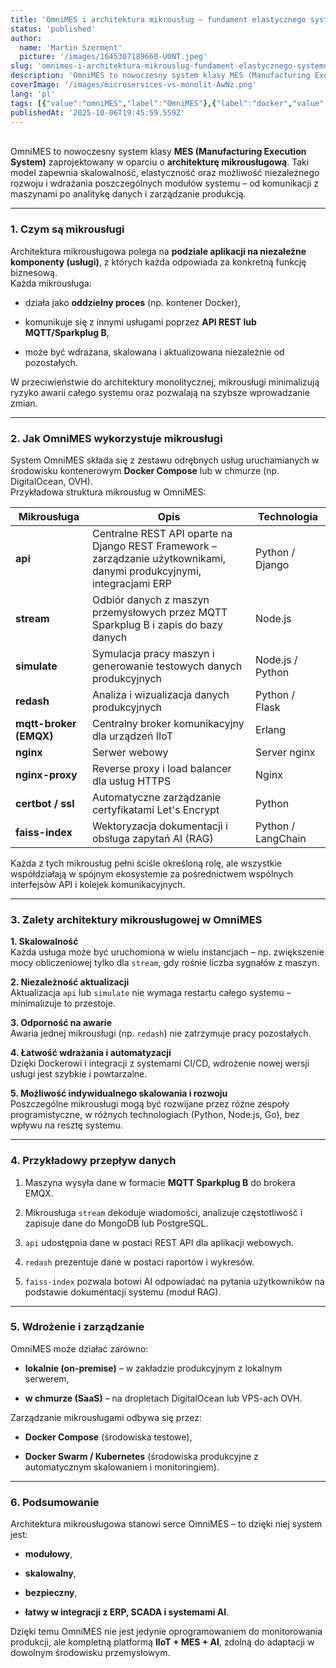 ```yaml
---
title: 'OmniMES i architektura mikrousług – fundament elastycznego systemu klasy MES'
status: 'published'
author:
  name: 'Martin Szerment'
  picture: '/images/1645307189660-U0NT.jpeg'
slug: 'omnimes-i-architektura-mikrouslug-fundament-elastycznego-systemu-klasy-mes'
description: 'OmniMES to nowoczesny system klasy MES (Manufacturing Execution System) zaprojektowany w oparciu o architekturę mikrousługową. Taki model zapewnia skalowalność, elastyczność oraz możliwość niezależnego rozwoju i wdrażania poszczególnych modułów systemu – od komunikacji z maszynami po analitykę danych i zarządzanie produkcją.'
coverImage: '/images/microservices-vs-monolit-AwNz.png'
lang: 'pl'
tags: [{"value":"omniMES","label":"OmniMES"},{"label":"docker","value":"docker"},{"label":"Micro Services","value":"microServices"}]
publishedAt: '2025-10-06T19:45:59.559Z'
---
```


\
OmniMES to nowoczesny system klasy **MES (Manufacturing Execution System)** zaprojektowany w oparciu o **architekturę mikrousługową**. Taki model zapewnia skalowalność, elastyczność oraz możliwość niezależnego rozwoju i wdrażania poszczególnych modułów systemu – od komunikacji z maszynami po analitykę danych i zarządzanie produkcją.

---

### 1. Czym są mikrousługi

Architektura mikrousługowa polega na **podziale aplikacji na niezależne komponenty (usługi)**, z których każda odpowiada za konkretną funkcję biznesową.\
Każda mikrousługa:

- działa jako **oddzielny proces** (np. kontener Docker),

- komunikuje się z innymi usługami poprzez **API REST lub MQTT/Sparkplug B**,

- może być wdrażana, skalowana i aktualizowana niezależnie od pozostałych.

W przeciwieństwie do architektury monolitycznej, mikrousługi minimalizują ryzyko awarii całego systemu oraz pozwalają na szybsze wprowadzanie zmian.

---

### 2. Jak OmniMES wykorzystuje mikrousługi

System OmniMES składa się z zestawu odrębnych usług uruchamianych w środowisku kontenerowym **Docker Compose** lub w chmurze (np. DigitalOcean, OVH).\
Przykładowa struktura mikrousług w OmniMES:

| Mikrousługa | Opis | Technologia |
| --- | --- | --- |
| **api** | Centralne REST API oparte na Django REST Framework – zarządzanie użytkownikami, danymi produkcyjnymi, integracjami ERP | Python / Django |
| **stream** | Odbiór danych z maszyn przemysłowych przez MQTT Sparkplug B i zapis do bazy danych | Node.js |
| **simulate** | Symulacja pracy maszyn i generowanie testowych danych produkcyjnych | Node.js / Python |
| **redash** | Analiza i wizualizacja danych produkcyjnych | Python / Flask |
| **mqtt-broker (EMQX)** | Centralny broker komunikacyjny dla urządzeń IIoT | Erlang |
| **nginx** | Serwer webowy  | Server nginx |
| **nginx-proxy** | Reverse proxy i load balancer dla usług HTTPS | Nginx |
| **certbot / ssl** | Automatyczne zarządzanie certyfikatami Let's Encrypt | Python |
| **faiss-index** | Wektoryzacja dokumentacji i obsługa zapytań AI (RAG) | Python / LangChain |

Każda z tych mikrousług pełni ściśle określoną rolę, ale wszystkie współdziałają w spójnym ekosystemie za pośrednictwem wspólnych interfejsów API i kolejek komunikacyjnych.

---

### 3. Zalety architektury mikrousługowej w OmniMES

**1. Skalowalność**\
Każda usługa może być uruchomiona w wielu instancjach – np. zwiększenie mocy obliczeniowej tylko dla `stream`, gdy rośnie liczba sygnałów z maszyn.

**2. Niezależność aktualizacji**\
Aktualizacja `api` lub `simulate` nie wymaga restartu całego systemu – minimalizuje to przestoje.

**3. Odporność na awarie**\
Awaria jednej mikrousługi (np. `redash`) nie zatrzymuje pracy pozostałych.

**4. Łatwość wdrażania i automatyzacji**\
Dzięki Dockerowi i integracji z systemami CI/CD, wdrożenie nowej wersji usługi jest szybkie i powtarzalne.

**5. Możliwość indywidualnego skalowania i rozwoju**\
Poszczególne mikrousługi mogą być rozwijane przez różne zespoły programistyczne, w różnych technologiach (Python, Node.js, Go), bez wpływu na resztę systemu.

---

### 4. Przykładowy przepływ danych

1. Maszyna wysyła dane w formacie **MQTT Sparkplug B** do brokera EMQX.

2. Mikrousługa `stream` dekoduje wiadomości, analizuje częstotliwość i zapisuje dane do MongoDB lub PostgreSQL.

3. `api` udostępnia dane w postaci REST API dla aplikacji webowych.

4. `redash`  prezentuje dane w postaci raportów i wykresów.

5. `faiss-index` pozwala botowi AI odpowiadać na pytania użytkowników na podstawie dokumentacji systemu (moduł RAG).

---

### 5. Wdrożenie i zarządzanie

OmniMES może działać zarówno:

- **lokalnie (on-premise)** – w zakładzie produkcyjnym z lokalnym serwerem,

- **w chmurze (SaaS)** – na dropletach DigitalOcean lub VPS-ach OVH.

Zarządzanie mikrousługami odbywa się przez:

- **Docker Compose** (środowiska testowe),

- **Docker Swarm / Kubernetes** (środowiska produkcyjne z automatycznym skalowaniem i monitoringiem).

---

### 6. Podsumowanie

Architektura mikrousługowa stanowi serce OmniMES – to dzięki niej system jest:

- **modułowy**,

- **skalowalny**,

- **bezpieczny**,

- **łatwy w integracji z ERP, SCADA i systemami AI**.

Dzięki temu OmniMES nie jest jedynie oprogramowaniem do monitorowania produkcji, ale kompletną platformą **IIoT + MES + AI**, zdolną do adaptacji w dowolnym środowisku przemysłowym.